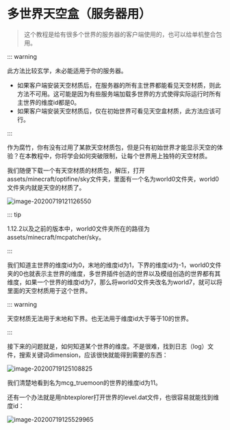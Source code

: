 # 多世界天空盒（服务器用）

> 这个教程是给有很多个世界的服务器的客户端使用的，也可以给单机整合包用。

::: warning

此方法比较玄学，未必能适用于你的服务器。

- 如果客户端安装天空材质后，在服务器的所有主世界都能看见天空材质，则此方法不可用。这可能是因为有些服务端加载多世界的方式使得实际运行时所有主世界的维度id都是0。
- 如果客户端安装天空材质后，仅在初始世界可看见天空盒材质，此方法应该可行。

:::

作为腐竹，你有没有过用了某款天空材质包，但是只有初始世界才能显示天空的体验？在本教程中，你将学会如何突破限制，让每个世界用上独特的天空材质。

我们随便下载一个有天空材质的材质包，解压，打开assets/minecraft/optifine/sky文件夹，里面有一个名为world0文件夹，world0文件夹内就是天空的材质了。

![image-20200719121126550](https://i.loli.net/2020/07/28/h9wEbH18iXIvAds.png)

::: tip

1.12.2以及之前的版本中，world0文件夹所在的路径为assets/minecraft/mcpatcher/sky。

:::

我们知道主世界的维度id为0，末地的维度id为1，下界的维度id为-1，world0文件夹的0也就表示主世界的维度，多世界插件创造的世界以及模组创造的世界都有其维度，如果一个世界的维度id为7，那么将world0文件夹改名为world7，就可以将里面的天空材质用于这个世界。

::: warning

天空材质无法用于末地和下界。也无法用于维度id大于等于10的世界。

:::

接下来的问题就是，如何知道某个世界的维度。不是很难，找到日志（log）文件，搜索关键词dimension，应该很快就能得到需要的东西：

![image-20200719125108825](https://i.loli.net/2020/07/27/eC25v8V3PnFEsS9.png)

我们清楚地看到名为mcg_truemoon的世界的维度id为11。

还有一个办法就是用nbtexplorer打开世界的level.dat文件，也很容易就能找到维度id：

![image-20200719125529965](https://i.loli.net/2020/07/27/nIA6y84U5bsY9j2.png)

